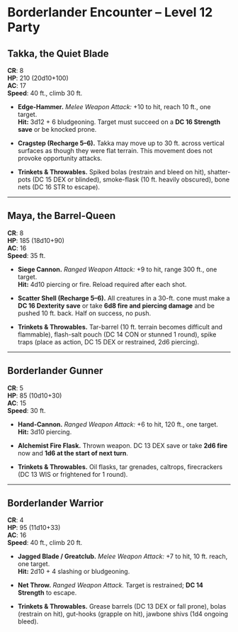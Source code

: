 # Borderlander Encounter – Level 12 Party

## Takka, the Quiet Blade  

**CR**: 8  
**HP**: 210 (20d10+100)  
**AC**: 17  
**Speed**: 40 ft., climb 30 ft.

- **Edge-Hammer.** *Melee Weapon Attack:* +10 to hit, reach 10 ft., one target.  
  **Hit:** 3d12 + 6 bludgeoning. Target must succeed on a **DC 16 Strength save** or be knocked prone.

- **Cragstep (Recharge 5–6).** Takka may move up to 30 ft. across vertical surfaces as though they were flat terrain. This movement does not provoke opportunity attacks.

- **Trinkets & Throwables.** Spiked bolas (restrain and bleed on hit), shatter-pots (DC 15 DEX or blinded), smoke-flask (10 ft. heavily obscured), bone nets (DC 16 STR to escape).

---

## Maya, the Barrel-Queen  

**CR**: 8  
**HP**: 185 (18d10+90)  
**AC**: 16  
**Speed**: 35 ft.

- **Siege Cannon.** *Ranged Weapon Attack:* +9 to hit, range 300 ft., one target.  
  **Hit:** 4d10 piercing or fire. Reload required after each shot.

- **Scatter Shell (Recharge 5–6).** All creatures in a 30-ft. cone must make a **DC 16 Dexterity save** or take **6d8 fire and piercing damage** and be pushed 10 ft. back. Half on success, no push.

- **Trinkets & Throwables.** Tar-barrel (10 ft. terrain becomes difficult and flammable), flash-salt pouch (DC 14 CON or stunned 1 round), spike traps (place as action, DC 15 DEX or restrained, 2d6 piercing).

---

## Borderlander Gunner  

**CR**: 5  
**HP**: 85 (10d10+30)  
**AC**: 15  
**Speed**: 30 ft.

- **Hand-Cannon.** *Ranged Weapon Attack:* +6 to hit, 120 ft., one target.  
  **Hit:** 3d10 piercing.

- **Alchemist Fire Flask.** Thrown weapon. DC 13 DEX save or take **2d6 fire** now and **1d6 at the start of next turn**.

- **Trinkets & Throwables.** Oil flasks, tar grenades, caltrops, firecrackers (DC 13 WIS or frightened for 1 round).

---

## Borderlander Warrior  

**CR**: 4  
**HP**: 95 (11d10+33)  
**AC**: 16  
**Speed**: 40 ft., climb 20 ft.

- **Jagged Blade / Greatclub.** *Melee Weapon Attack:* +7 to hit, 10 ft. reach, one target.  
  **Hit:** 2d10 + 4 slashing or bludgeoning.

- **Net Throw.** *Ranged Weapon Attack.* Target is restrained; **DC 14 Strength** to escape.

- **Trinkets & Throwables.** Grease barrels (DC 13 DEX or fall prone), bolas (restrain on hit), gut-hooks (grapple on hit), jawbone shivs (1d4 ongoing bleed).

